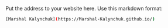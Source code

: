 Put the address to your website here. Use this markdown format:

```bash
[Marshal Kalynchuk](https://Marshal-Kalynchuk.github.io/)
```